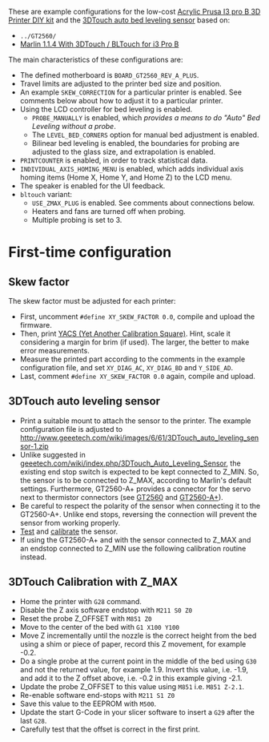 These are example configurations for the low-cost [Acrylic Prusa I3 pro B 3D Printer DIY kit](http://www.geeetech.com/acrylic-geeetech-prusa-i3-pro-b-3d-printer-diy-kit-p-917.html) and the [3DTouch auto bed leveling sensor](http://www.geeetech.com/geeetech-3dtouch-auto-bed-leveling-sensor-for-3d-printer-p-1010.html) based on:

- `../GT2560/`
- [Marlin 1.1.4 With 3DTouch / BLTouch for i3 Pro B](https://www.geeetech.com/forum/viewtopic.php?t=19846)

The main characteristics of these configurations are:

- The defined motherboard is `BOARD_GT2560_REV_A_PLUS`.
- Travel limits are adjusted to the printer bed size and position.
- An example `SKEW_CORRECTION` for a particular printer is enabled. See comments below about how to adjust it to a particular printer.
- Using the LCD controller for bed leveling is enabled.
  - `PROBE_MANUALLY` is enabled, which *provides a means to do "Auto" Bed Leveling without a probe*.
  - The `LEVEL_BED_CORNERS` option for manual bed adjustment is enabled.
  - Bilinear bed leveling is enabled, the boundaries for probing are adjusted to the glass size, and extrapolation is enabled.
- `PRINTCOUNTER` is enabled, in order to track statistical data.
- `INDIVIDUAL_AXIS_HOMING_MENU` is enabled, which adds individual axis homing items (Home X, Home Y, and Home Z) to the LCD menu.
- The speaker is enabled for the UI feedback.
- `bltouch` variant:
  - `USE_ZMAX_PLUG` is enabled. See comments about connections below.
  - Heaters and fans are turned off when probing.
  - Multiple probing is set to 3.

# First-time configuration

## Skew factor

The skew factor must be adjusted for each printer:

- First, uncomment `#define XY_SKEW_FACTOR 0.0`, compile and upload the firmware.
- Then, print [YACS (Yet Another Calibration Square)](https://www.thingiverse.com/thing:2563185). Hint, scale it considering a margin for brim (if used). The larger, the better to make error measurements.
- Measure the printed part according to the comments in the example configuration file, and set `XY_DIAG_AC`, `XY_DIAG_BD` and `Y_SIDE_AD`.
- Last, comment `#define XY_SKEW_FACTOR 0.0` again, compile and upload.

## 3DTouch auto leveling sensor

- Print a suitable mount to attach the sensor to the printer. The example configuration file is adjusted to http://www.geeetech.com/wiki/images/6/61/3DTouch_auto_leveling_sensor-1.zip
- Unlike suggested in [geeetech.com/wiki/index.php/3DTouch_Auto_Leveling_Sensor](https://www.geeetech.com/wiki/index.php/3DTouch_Auto_Leveling_Sensor), the existing end stop switch is expected to be kept connected to Z_MIN. So, the sensor is to be connected to Z_MAX, according to Marlin's default settings. Furthermore, GT2560-A+ provides a connector for the servo next to thermistor connectors (see [GT2560](https://www.geeetech.com/wiki/images/thumb/4/45/GT2560_wiring.jpg/700px-GT2560_wiring.jpg) and [GT2560-A+](http://i.imgur.com/E0t34VU.png)).
- Be careful to respect the polarity of the sensor when connecting it to the GT2560-A+. Unlike end stops, reversing the connection will prevent the sensor from working properly.
- [Test](http://www.geeetech.com/wiki/index.php/3DTouch_Auto_Leveling_Sensor#Testing) and [calibrate](https://www.geeetech.com/wiki/index.php/3DTouch_Auto_Leveling_Sensor#Calibration) the sensor.
- If using the GT2560-A+ and with the sensor connected to Z_MAX and an endstop connected to Z_MIN use the following calibration routine instead.

## 3DTouch Calibration with Z_MAX

- Home the printer with `G28` command.
- Disable the Z axis software endstop with `M211 S0 Z0`
- Reset the probe Z_OFFSET with `M851 Z0`
- Move to the center of the bed with `G1 X100 Y100`
- Move Z incrementally until the nozzle is the correct height from the bed using a shim or piece of paper, record this Z movement, for example -0.2.
- Do a single probe at the current point in the middle of the bed using `G30` and not the returned value, for example 1.9. Invert this value, i.e. -1.9, and add it to the Z offset above, i.e. -0.2 in this example giving -2.1.
- Update the probe Z_OFFSET to this value using `M851` i.e. `M851 Z-2.1`.
- Re-enable software end-stops with `M211 S1 Z0`
- Save this value to the EEPROM with `M500`.
- Update the start G-Code in your slicer software to insert a `G29` after the last `G28`.
- Carefully test that the offset is correct in the first print.
